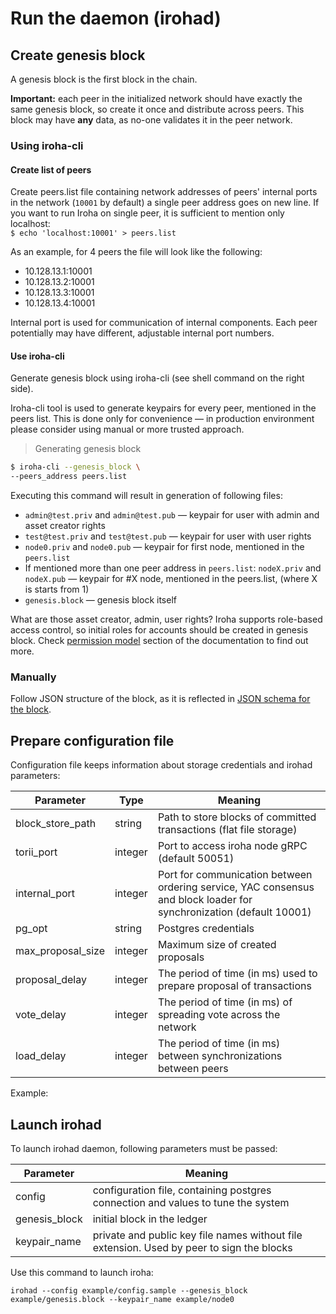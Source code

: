 # Run the daemon (irohad) 

## Create genesis block

A genesis block is the first block in the chain.

<b>Important:</b> each peer in the initialized network should have exactly the same genesis block, so create it once and distribute across peers. This block may have <b>any</b> data, as no-one validates it in the peer network.

### Using iroha-cli

#### Create list of peers
Create peers.list file containing network addresses of peers' internal ports in the network (`10001` by default) a single peer address goes on new line. If you want to run Iroha on single peer, it is sufficient to mention only localhost: <br> `$ echo 'localhost:10001' > peers.list`

As an example, for 4 peers the file will look like the following:
<ul>
  <li>10.128.13.1:10001</li>
  <li>10.128.13.2:10001</li>
  <li>10.128.13.3:10001</li>
  <li>10.128.13.4:10001</li>
</ul>

<aside class="notice">
Internal port is used for communication of internal components. Each peer potentially may have different, adjustable internal port numbers.
</aside>

#### Use iroha-cli
Generate genesis block using iroha-cli (see shell command on the right side).

Iroha-cli tool is used to generate keypairs for every peer, mentioned in the peers list. This is done only for convenience — in production environment please consider using manual or more trusted approach.

> Generating genesis block

```bash
$ iroha-cli --genesis_block \ 
--peers_address peers.list
```
Executing this command will result in generation of following files:

* `admin@test.priv` and `admin@test.pub` — keypair for user with admin and asset creator rights
* `test@test.priv` and `test@test.pub` — keypair for user with user rights
* `node0.priv` and `node0.pub` — keypair for first node, mentioned in the `peers.list`
* If mentioned more than one peer address in `peers.list`: `nodeX.priv` and `nodeX.pub` — keypair for #X node, mentioned in the peers.list, (where X is starts from 1) 
* `genesis.block` — genesis block itself

<aside class="notice">
What are those asset creator, admin, user rights? Iroha supports role-based access control, so initial roles for accounts should be created in genesis block. Check <a href="#permission-model">permission model</a> section of the documentation to find out more. 
</aside>

### Manually

Follow JSON structure of the block, as it is reflected in [JSON schema for the block](https://gist.github.com/neewy/4e347bc8493951733998e01af633dbbb).

## Prepare configuration file

Configuration file keeps information about storage credentials and irohad parameters:

| Parameter         | Type    | Meaning                                                                                                             |
|-------------------|---------|---------------------------------------------------------------------------------------------------------------------|
| block_store_path  | string  | Path to store blocks of committed transactions (flat file storage)                                                  |
| torii_port        | integer | Port to access iroha node gRPC (default 50051)                                                                      |
| internal_port     | integer | Port for communication between ordering service, YAC consensus and block loader for synchronization (default 10001) |
| pg_opt            | string  | Postgres credentials                                                                                                |
| max_proposal_size | integer | Maximum size of created proposals                                                                                   |
| proposal_delay    | integer | The period of time (in ms) used to prepare proposal of transactions                                                 |
| vote_delay        | integer | The period of time (in ms) of spreading vote across the network                                                     |
| load_delay        | integer | The period of time (in ms) between synchronizations between peers                                                   |

Example:

<script src="https://gist.github.com/neewy/1ebe653de074dac1675f74eb19824b2e.js"></script>

## Launch irohad

To launch irohad daemon, following parameters must be passed:

| Parameter     | Meaning                                                                                      |
|---------------|----------------------------------------------------------------------------------------------|
| config        | configuration file, containing postgres connection and values to tune the system             |
| genesis_block | initial block in the ledger                                                                  |
| keypair_name  | private and public key file names without file extension. Used by peer to sign the blocks    |

Use this command to launch iroha:

`irohad --config example/config.sample --genesis_block example/genesis.block --keypair_name example/node0`
